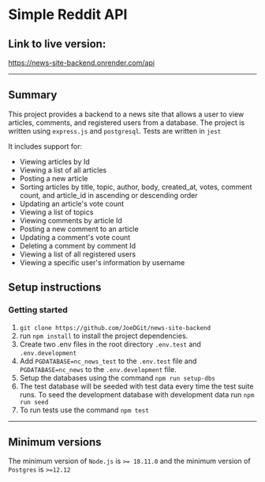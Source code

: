 # Simple Reddit API

## Link to live version:

https://news-site-backend.onrender.com/api

---

## Summary

This project provides a backend to a news site that allows a user to view articles, comments, and registered users from a database.
The project is written using `express.js` and `postgresql`. Tests are written in `jest`

It includes support for:

- Viewing articles by Id
- Viewing a list of all articles
- Posting a new article
- Sorting articles by title, topic, author, body, created_at, votes, comment count, and article_id in ascending or descending order
- Updating an article's vote count
- Viewing a list of topics
- Viewing comments by article Id
- Posting a new comment to an article
- Updating a comment's vote count
- Deleting a comment by comment Id
- Viewing a list of all registered users
- Viewing a specific user's information by username

## Setup instructions

### Getting started

1.  `git clone https://github.com/JoeDGit/news-site-backend`
2.  run `npm install` to install the project dependencies.
3.  Create two .env files in the root directory `.env.test` and `.env.development`
4.  Add `PGDATABASE=nc_news_test` to the `.env.test` file and `PGDATABASE=nc_news` to the `.env.development` file.
5.  Setup the databases using the command `npm run setup-dbs`
6.  The test database will be seeded with test data every time the test suite runs. To seed the development database with development data run `npm run seed`
7.  To run tests use the command `npm test`

---

## Minimum versions

The minimum version of `Node.js` is `>= 18.11.0` and the minimum version of `Postgres` is `>=12.12`
